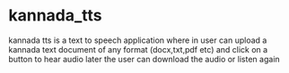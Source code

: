 # kannada_tts
kannada tts is a text to speech application where in user can upload a kannada text document of any format (docx,txt,pdf etc) and click on a button to hear audio 
later the user can download the audio or listen again

